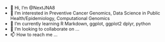 - 👋 Hi, I’m @NextJNA8
- 👀 I’m interested in Preventive Cancer Genomics, Data Science in Public Health/Epidemiology, Computational Genomics
- 🌱 I’m currently learning R Markdown, ggplot, ggplot2 dplyr, python
- 💞️ I’m looking to collaborate on ...
- 📫 How to reach me ...

<!---
NextJNA8/NextJNA8 is a ✨ special ✨ repository because its `README.md` (this file) appears on your GitHub profile.
You can click the Preview link to take a look at your changes.
--->
